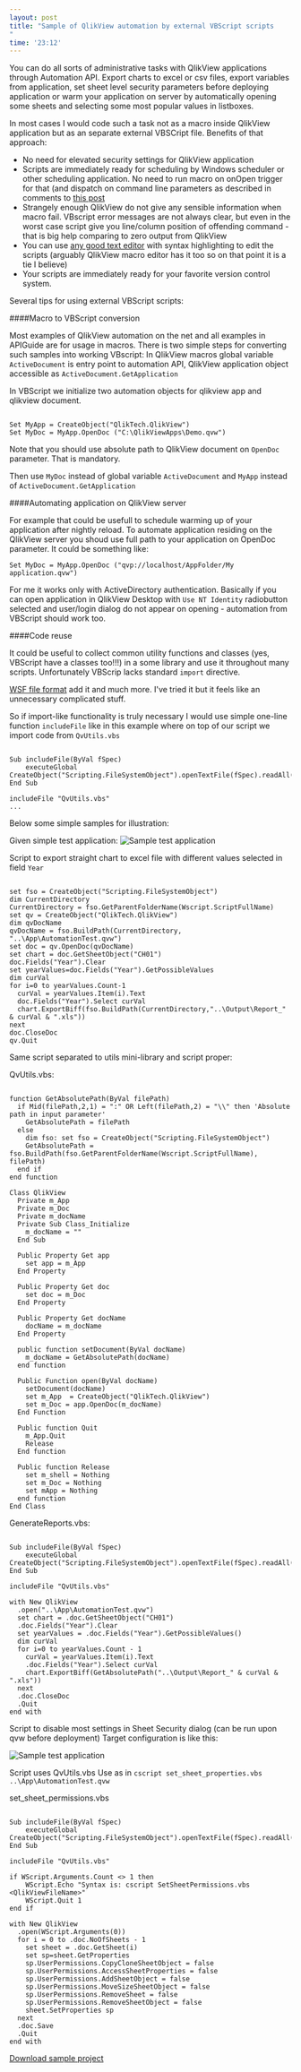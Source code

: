 ```yaml
--- 
layout: post
title: "Sample of QlikView automation by external VBScript scripts
"
time: '23:12'
---
```


You can do all sorts of administrative tasks with QlikView applications through Automation API.
Export charts to excel or csv files, export variables from application, set sheet level security parameters before deploying application or warm your application on server by automatically opening some sheets and selecting some most popular values in listboxes.

In most cases I would code such a task not as a macro inside QlikView application but as an separate external VBSCript file. Benefits of that approach:

- No need for elevated security settings for QlikView application
- Scripts are immediately ready for scheduling by Windows scheduler or other scheduling application. No need to run macro on onOpen trigger for that (and dispatch on command line parameters as described in comments to [this post](http://qlikviewmaven.blogspot.ru/2008/08/qlikview-command-line-and-automation.html)
- Strangely enough QlikView do not give any sensible information when macro fail. VBscript error messages are not always clear, but even in the worst case script give you line/column position of offending command - that is big help comparing to zero output from QlikView  
- You can use [any good text editor](http://www.sublimetext.com/3) with syntax highlighting to edit the scripts (arguably QlikView macro editor has it too so on that point it is a tie I believe)
- Your scripts are immediately ready for your favorite version control system.

Several tips for using external VBScript scripts:

####Macro to VBScript conversion

Most examples of QlikView automation on the net and all examples in APIGuide are for usage in macros. There is two simple steps for converting such samples into working VBscript:
In QlikView macros global variable `ActiveDocument` is entry point to automation API, QlikView application object accessible as `ActiveDocument.GetApplication`

In VBScript we initialize two automation objects for qlikview app and qlikview document.

~~~

Set MyApp = CreateObject("QlikTech.QlikView")
Set MyDoc = MyApp.OpenDoc ("C:\QlikViewApps\Demo.qvw")
~~~

Note that you should use absolute path to QlikView document on `OpenDoc` parameter. That is mandatory.

Then use `MyDoc` instead of global variable `ActiveDocument` and `MyApp` instead of `ActiveDocument.GetApplication`

####Automating application on QlikView server

For example that could be usefull to schedule warming up of your application after nightly reload.
To automate application residing on the QlikView server you shoud use full path to your application on OpenDoc parameter. It could be something like:

`Set MyDoc = MyApp.OpenDoc ("qvp://localhost/AppFolder/My application.qvw")`

For me it works only with ActiveDirectory authentication. Basically if you can open application in QlikView Desktop with `Use NT Identity` radiobutton selected and user/login dialog do not appear on opening - automation from VBScript should work too.

####Code reuse

It could be useful to collect common utility functions and classes (yes, VBScript have a classes too!!!) in a some library and use it throughout many scripts. Unfortunately VBScrip lacks standard `import` directive.

[WSF file format](http://msdn.microsoft.com/library/15x4407c(v=VS.84).aspx) add it and much more. I've tried it but it feels like an unnecessary complicated stuff.

So if import-like functionality is truly necessary I would use simple one-line function `includeFile` like in this example where on top of our script we import code from `QvUtils.vbs`

~~~

Sub includeFile(ByVal fSpec)
    executeGlobal CreateObject("Scripting.FileSystemObject").openTextFile(fSpec).readAll()
End Sub

includeFile "QvUtils.vbs"
...
~~~

Below some simple samples for illustration:

Given simple test application:
![Sample test application](/images/automation_sample.png)


Script to export straight chart to excel file with different values selected in field `Year` 

~~~

set fso = CreateObject("Scripting.FileSystemObject")
dim CurrentDirectory
CurrentDirectory = fso.GetParentFolderName(Wscript.ScriptFullName)
set qv = CreateObject("QlikTech.QlikView")
dim qvDocName
qvDocName = fso.BuildPath(CurrentDirectory, "..\App\AutomationTest.qvw")
set doc = qv.OpenDoc(qvDocName)
set chart = doc.GetSheetObject("CH01")
doc.Fields("Year").Clear
set yearValues=doc.Fields("Year").GetPossibleValues
dim curVal
for i=0 to yearValues.Count-1
  curVal = yearValues.Item(i).Text
  doc.Fields("Year").Select curVal
  chart.ExportBiff(fso.BuildPath(CurrentDirectory,"..\Output\Report_" & curVal & ".xls"))
next
doc.CloseDoc
qv.Quit
~~~

Same script separated to utils mini-library and script proper:

QvUtils.vbs:

~~~

function GetAbsolutePath(ByVal filePath)
  if Mid(filePath,2,1) = ":" OR Left(filePath,2) = "\\" then 'Absolute path in input parameter'
    GetAbsolutePath = filePath
  else
    dim fso: set fso = CreateObject("Scripting.FileSystemObject")
    GetAbsolutePath = fso.BuildPath(fso.GetParentFolderName(Wscript.ScriptFullName), filePath)
  end if
end function

Class QlikView
  Private m_App
  Private m_Doc
  Private m_docName
  Private Sub Class_Initialize
    m_docName = ""
  End Sub

  Public Property Get app
    set app = m_App
  End Property

  Public Property Get doc
    set doc = m_Doc
  End Property

  Public Property Get docName
    docName = m_docName
  End Property

  public function setDocument(ByVal docName)
    m_docName = GetAbsolutePath(docName)
  end function

  Public Function open(ByVal docName)
    setDocument(docName)
    set m_App  = CreateObject("QlikTech.QlikView")
    set m_Doc = app.OpenDoc(m_docName)
  End Function

  Public function Quit
    m_App.Quit
    Release
  End function

  Public function Release
    set m_shell = Nothing
    set m_Doc = Nothing
    set mApp = Nothing
  end function
End Class
~~~

GenerateReports.vbs:

~~~

Sub includeFile(ByVal fSpec)
    executeGlobal CreateObject("Scripting.FileSystemObject").openTextFile(fSpec).readAll()
End Sub

includeFile "QvUtils.vbs"

with New QlikView
  .open("..\App\AutomationTest.qvw")
  set chart = .doc.GetSheetObject("CH01")
  .doc.Fields("Year").Clear
  set yearValues = .doc.Fields("Year").GetPossibleValues()
  dim curVal
  for i=0 to yearValues.Count - 1
    curVal = yearValues.Item(i).Text
    .doc.Fields("Year").Select curVal
    chart.ExportBiff(GetAbsolutePath("..\Output\Report_" & curVal & ".xls"))
  next
  .doc.CloseDoc
  .Quit
end with
~~~

Script to disable most settings in Sheet Security dialog (can be run upon qvw before deployment)
Target configuration is like this:

![Sample test application](/images/sheet_properties.png)

Script uses QvUtils.vbs
Use as in `cscript set_sheet_properties.vbs ..\App\AutomationTest.qvw`

set_sheet_permissions.vbs

~~~

Sub includeFile(ByVal fSpec)
    executeGlobal CreateObject("Scripting.FileSystemObject").openTextFile(fSpec).readAll()
End Sub

includeFile "QvUtils.vbs"

if WScript.Arguments.Count <> 1 then
    WScript.Echo "Syntax is: cscript SetSheetPermissions.vbs <QlikViewFileName>"
    WScript.Quit 1
end if

with New QlikView
  .open(WScript.Arguments(0))
  for i = 0 to .doc.NoOfSheets - 1
    set sheet = .doc.GetSheet(i)
    set sp=sheet.GetProperties
    sp.UserPermissions.CopyCloneSheetObject = false
    sp.UserPermissions.AccessSheetProperties = false
    sp.UserPermissions.AddSheetObject = false
    sp.UserPermissions.MoveSizeSheetObject = false
    sp.UserPermissions.RemoveSheet = false
    sp.UserPermissions.RemoveSheetObject = false
    sheet.SetProperties sp
  next
  .doc.Save
  .Quit
end with
~~~

[Download sample project](/downloads/QlikViewAutomationSample.zip)